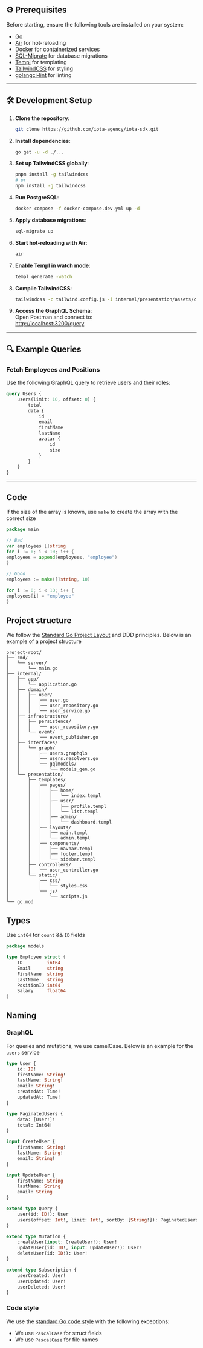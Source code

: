## ⚙️ Prerequisites

Before starting, ensure the following tools are installed on your system:

- [Go](https://golang.org/doc/install)
- [Air](https://github.com/cosmtrek/air#Installation) for hot-reloading
- [Docker](https://docs.docker.com/get-docker/) for containerized services
- [SQL-Migrate](https://github.com/rubenv/sql-migrate) for database migrations
- [Templ](https://templ.guide/) for templating
- [TailwindCSS](https://tailwindcss.com/docs/installation) for styling
- [golangci-lint](https://golangci-lint.run/welcome/install/) for linting

---

## 🛠️ Development Setup

1. **Clone the repository**:
   ```bash
   git clone https://github.com/iota-agency/iota-sdk.git
   ```

2. **Install dependencies**:
   ```bash
   go get -u -d ./...
   ```

3. **Set up TailwindCSS globally**:
   ```bash
   pnpm install -g tailwindcss
   # or
   npm install -g tailwindcss
   ```

4. **Run PostgreSQL**:
   ```bash
   docker compose -f docker-compose.dev.yml up -d
   ```

5. **Apply database migrations**:
   ```bash
   sql-migrate up
   ```

6. **Start hot-reloading with Air**:
   ```bash
   air
   ```

7. **Enable Templ in watch mode**:
   ```bash
   templ generate -watch
   ```

8. **Compile TailwindCSS**:
   ```bash
   tailwindcss -c tailwind.config.js -i internal/presentation/assets/css/main.css -o internal/presentation/assets/css/main.min.css --minify --watch
   ```

9. **Access the GraphQL Schema**:  
   Open Postman and connect to:  
   [http://localhost:3200/query](http://localhost:3200/query)

---

## 🔍 Example Queries

### Fetch Employees and Positions

Use the following GraphQL query to retrieve users and their roles:

```graphql
query Users {
    users(limit: 10, offset: 0) {
        total
        data {
            id
            email
            firstName
            lastName
            avatar {
                id
                size
            }
        }
    }
}
```

---

## Code

If the size of the array is known, use `make` to create the array with the correct size

```go
package main

// Bad
var employees []string
for i := 0; i < 10; i++ {
employees = append(employees, "employee")
}

// Good
employees := make([]string, 10)

for i := 0; i < 10; i++ {
employees[i] = "employee"
}
```

## Project structure

We follow the [Standard Go Project Layout](https://github.com/golang-standards/project-layout) and DDD principles.
Below is an example of a project structure

```
project-root/
├── cmd/
│   └── server/
│       └── main.go
├── internal/
│   ├── app/
│   │   └── application.go
│   ├── domain/
│   │   ├── user/
│   │   │   ├── user.go
│   │   │   ├── user_repository.go
│   │   │   └── user_service.go
│   ├── infrastructure/
│   │   ├── persistence/
│   │   │   └── user_repository.go
│   │   └── event/
│   │       └── event_publisher.go
│   ├── interfaces/
│   │   └── graph/
│   │       ├── users.graphqls
│   │       ├── users.resolvers.go
│   │       └── gqlmodels/
│   │           └── models_gen.go
│   └── presentation/
│       ├── templates/
│       │   ├── pages/
│       │   │   ├── home/
│       │   │   │   └── index.templ
│       │   │   ├── user/
│       │   │   │   ├── profile.templ
│       │   │   │   └── list.templ
│       │   │   ├── admin/
│       │   │   │   └── dashboard.templ
│       │   ├── layouts/
│       │   │   ├── main.templ
│       │   │   └── admin.templ
│       │   ├── components/
│       │   │   ├── navbar.templ
│       │   │   ├── footer.templ
│       │   │   └── sidebar.templ
│       ├── controllers/
│       │   └── user_controller.go
│       └── static/
│           ├── css/
│           │   └── styles.css
│           └── js/
│               └── scripts.js
└── go.mod
```

## Types

Use `int64` for `count` && `ID` fields

```go
package models

type Employee struct {
	ID         int64
	Email      string
	FirstName  string
	LastName   string
	PositionID int64
	Salary     float64
}
```

## Naming

### GraphQL

For queries and mutations, we use camelCase. Below is an example for the `users` service

```graphql
type User {
    id: ID!
    firstName: String!
    lastName: String!
    email: String!
    createdAt: Time!
    updatedAt: Time!
}

type PaginatedUsers {
    data: [User!]!
    total: Int64!
}

input CreateUser {
    firstName: String!
    lastName: String!
    email: String!
}

input UpdateUser {
    firstName: String
    lastName: String
    email: String
}

extend type Query {
    user(id: ID!): User
    users(offset: Int!, limit: Int!, sortBy: [String!]): PaginatedUsers!
}

extend type Mutation {
    createUser(input: CreateUser!): User!
    updateUser(id: ID!, input: UpdateUser!): User!
    deleteUser(id: ID!): User!
}

extend type Subscription {
    userCreated: User!
    userUpdated: User!
    userDeleted: User!
}
```

### Code style

We use the [standard Go code style](https://go.dev/doc/effective_go) with the following exceptions:

- We use `PascalCase` for struct fields
- We use `PascalCase` for file names
